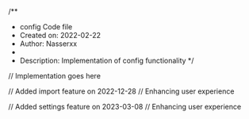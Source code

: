 /**
 * config Code file
 * Created on: 2022-02-22
 * Author: Nasserxx
 *
 * Description: Implementation of config functionality
 */
 
// Implementation goes here


// Added import feature on 2022-12-28
// Enhancing user experience

// Added settings feature on 2023-03-08
// Enhancing user experience
